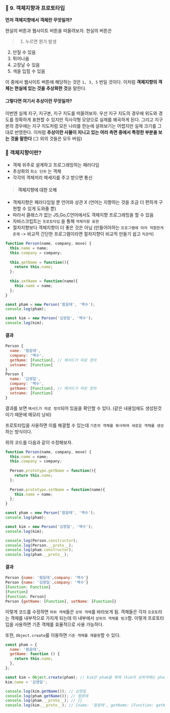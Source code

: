 ### 📌 9. 객체지향과 프로토타입

**먼저 객체지향에서 객체란 무엇일까?**

현실의 버튼과 웹사이트 버튼을 떠올려보자. 현실의 버튼은
> 1. 누르면 뭔가 발생
2. 만질 수 있음
3. 튀어나옴
4. 고장날 수 있음
5. 색을 입힐 수 있음

이 중에서 웹사이트 버튼에 해당하는 것은 `1, 3, 5` 번일 것이다. 이처럼 **객체지향의 객체는 현실에 있는 것을 추상화한 것**을 말한다.

#### 그렇다면 여기서 추상이란 무엇일까?

이번엔 실제 지구, 지구본, 지구 지도를 떠올려보자. 우선 지구 지도의 경우에 위도와 경도를 정확하게 표현할 수 있지만 직사각형 모양으로 실제를 왜곡하게 된다. 그리고 지구본의 경우에는 지구 지도처럼 모든 나라를 한눈에 살펴보기는 어렵지만 실제 크기를 그대로 반영한다. 이처럼 **추상이란 사물이 지니고 있는 여러 측면 중에서 특정한 부분을 보는 것을 말한다** (그 외의 것들은 모두 버림)

### 📌 객체지향이란?

- 객체 위주로 설계하고 프로그래밍하는 패러다임
- 추상화의 `최소 단위` 는 객체
- 각각의 객체끼리 메세지를 주고 받으면 통신

> #### 객체지향에 대한 오해
- 객체지향은 패러다임일 뿐 언어와 상관 X (언어는 지향하는 것을 조금 더 편하게 구현할 수 있게 도와줄 뿐)
- 따라서 클래스가 없는 JS,Go,C언어에서도 객체지향 프로그래밍을 할 수 있음
- 자바스크립트는 `프로토타입` 을 통해 `객체지향 표현`
- 절차지향보다 객체지향이 더 좋은 것은 아님 (만들어야하는 `프로그램에 따라 적합한게 존재` -> 비교적 간단한 프로그램이라면 절차지향이 비교적 만들기 쉽고 `직관적`)

```js
function Person(name, company, move) {
  this.name = name;
  this.company = company;
  
  this.getName = function(){
    return this.name;
  };
  
  this.setName = function(name){
    this.name = name;
  };
}

const pham = new Person('팜윤태', '백수');
console.log(pham);

const kim = new Person('김영일', '백수');
console.log(kim);
```

#### 결과

```js
Person {
  name: '팜윤태',
  company: '백수',
  getName: [Function], // 메서드가 따로 정의
  setname: [Function] 
}
Person {
  name: '김영일',
  company: '백수',
  getName: [Function], // 메서드가 따로 정의
  setname: [Function] 
}
```

결과를 보면 `메서드가 따로 정의`되어 있음을 확인할 수 있다. (같은 내용임에도 생성된것이기 때문에 메모리 낭비)

프로토타입을 사용하면 이를 해결할 수 있는데 `기존의 객체를 복사하여 새로운 객체를 생성`하는 방식이다.

위의 코드를 다음과 같이 수정해보자.

```js
function Person(name, company, move) {
  this.name = name;
  this.company = company;
  
  Person.prototype.getName = function(){
    return this.name;
  };
  
  Person.prototype.setName = function(name){
    this.name = name;
  };
}

const pham = new Person('팜윤태', '백수');
console.log(pham);

const kim = new Person('김영일', '백수');
console.log(kim);

console.log(Person.constructor);
console.log(Person.__proto__);
console.log(pham.constructor);
console.log(pham.__proto__);
```

#### 결과

```js
Person {name: '팜윤태',company: '백수'}
Person {name: '김영일',company: '백수'}
[Function: Function]
[Function]
[Function: Person]
Person {getName: [Function], setName: [Function]}
```

이렇게 코드를 수정하면 `하위 객체`들은 `상위 객체`를 바라보게 됨. 객체들은 각자 `프로토`라는 객체를 내부적으로 가지게 되는데 이 내부에서 `상위의 객체를 링크`함. 이렇게 프로토타입을 사용하면 기존 객체를 효율적으로 사용 가능하다.

또한, `Object.create`를 이용하면 `기존 객체를 재활용`할 수 있다.

```js
const pham = {
  name: '팜윤태',
  getName: function () {
    return this.name;
  },
};

const kim = Object.create(pham); // kim은 pham을 복제 (kim의 상위객체는 pham)
kim.name = '김영일';

console.log(kim.getName()); // 김영일
console.log(pham.getName()); // 팜윤태
console.log(pham.__proto__); // {}
console.log(kim.__proto__); // {name: '팜윤태', getName: [Function: getName]}
```